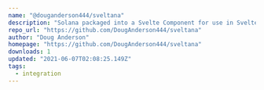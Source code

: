 ```yaml
---
name: "@douganderson444/sveltana"
description: "Solana packaged into a Svelte Component for use in Svelte, Browsers, and REPLs"
repo_url: "https://github.com/DougAnderson444/sveltana"
author: "Doug Anderson"
homepage: "https://github.com/DougAnderson444/sveltana"
downloads: 1
updated: "2021-06-07T02:08:25.149Z"
tags: 
  - integration
---
```


